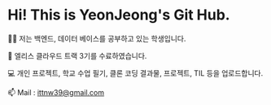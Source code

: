 # Hi! This is YeonJeong's Git Hub.

👨‍💻 저는 백엔드, 데이터 베이스를 공부하고 있는 학생입니다.

🌱 엘리스 클라우드 트랙 3기를 수료하였습니다.

💻 개인 프로젝트, 학교 수업 필기, 클론 코딩 결과물, 프로젝트, TIL 등을 업로드합니다.

📫 Mail : ittnw39@gmail.com
